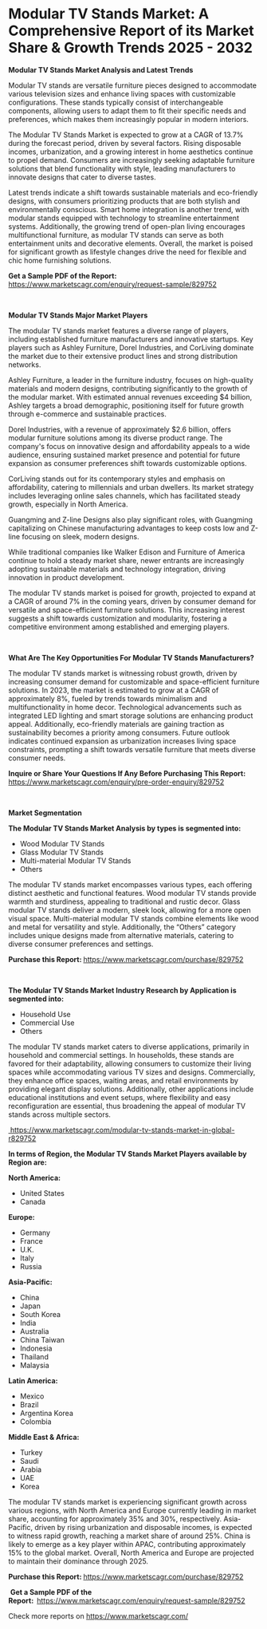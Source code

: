 <p><h1>Modular TV Stands Market: A Comprehensive Report of its Market Share & Growth Trends 2025 - 2032</h1></p><p><strong>Modular TV Stands Market Analysis and Latest Trends</strong></p>
<p><p>Modular TV stands are versatile furniture pieces designed to accommodate various television sizes and enhance living spaces with customizable configurations. These stands typically consist of interchangeable components, allowing users to adapt them to fit their specific needs and preferences, which makes them increasingly popular in modern interiors. </p><p>The Modular TV Stands Market is expected to grow at a CAGR of 13.7% during the forecast period, driven by several factors. Rising disposable incomes, urbanization, and a growing interest in home aesthetics continue to propel demand. Consumers are increasingly seeking adaptable furniture solutions that blend functionality with style, leading manufacturers to innovate designs that cater to diverse tastes. </p><p>Latest trends indicate a shift towards sustainable materials and eco-friendly designs, with consumers prioritizing products that are both stylish and environmentally conscious. Smart home integration is another trend, with modular stands equipped with technology to streamline entertainment systems. Additionally, the growing trend of open-plan living encourages multifunctional furniture, as modular TV stands can serve as both entertainment units and decorative elements. Overall, the market is poised for significant growth as lifestyle changes drive the need for flexible and chic home furnishing solutions.</p></p>
<p><strong>Get a Sample PDF of the Report:&nbsp;</strong> <a href="https://www.marketscagr.com/enquiry/request-sample/829752?utm_campaign=2097&utm_medium=2&utm_source=Github&utm_content=ia&utm_term=09042025&utm_id=modular-tv-stands">https://www.marketscagr.com/enquiry/request-sample/829752</a></p>
<p>&nbsp;</p>
<p><strong>Modular TV Stands Major Market Players</strong></p>
<p><p>The modular TV stands market features a diverse range of players, including established furniture manufacturers and innovative startups. Key players such as Ashley Furniture, Dorel Industries, and CorLiving dominate the market due to their extensive product lines and strong distribution networks.</p><p>Ashley Furniture, a leader in the furniture industry, focuses on high-quality materials and modern designs, contributing significantly to the growth of the modular market. With estimated annual revenues exceeding $4 billion, Ashley targets a broad demographic, positioning itself for future growth through e-commerce and sustainable practices.</p><p>Dorel Industries, with a revenue of approximately $2.6 billion, offers modular furniture solutions among its diverse product range. The company's focus on innovative design and affordability appeals to a wide audience, ensuring sustained market presence and potential for future expansion as consumer preferences shift towards customizable options.</p><p>CorLiving stands out for its contemporary styles and emphasis on affordability, catering to millennials and urban dwellers. Its market strategy includes leveraging online sales channels, which has facilitated steady growth, especially in North America.</p><p>Guangming and Z-line Designs also play significant roles, with Guangming capitalizing on Chinese manufacturing advantages to keep costs low and Z-line focusing on sleek, modern designs. </p><p>While traditional companies like Walker Edison and Furniture of America continue to hold a steady market share, newer entrants are increasingly adopting sustainable materials and technology integration, driving innovation in product development.</p><p>The modular TV stands market is poised for growth, projected to expand at a CAGR of around 7% in the coming years, driven by consumer demand for versatile and space-efficient furniture solutions. This increasing interest suggests a shift towards customization and modularity, fostering a competitive environment among established and emerging players.</p></p>
<p>&nbsp;</p>
<p><strong>What Are The Key Opportunities For Modular TV Stands Manufacturers?</strong></p>
<p><p>The modular TV stands market is witnessing robust growth, driven by increasing consumer demand for customizable and space-efficient furniture solutions. In 2023, the market is estimated to grow at a CAGR of approximately 8%, fueled by trends towards minimalism and multifunctionality in home decor. Technological advancements such as integrated LED lighting and smart storage solutions are enhancing product appeal. Additionally, eco-friendly materials are gaining traction as sustainability becomes a priority among consumers. Future outlook indicates continued expansion as urbanization increases living space constraints, prompting a shift towards versatile furniture that meets diverse consumer needs.</p></p>
<p><strong>Inquire or Share Your Questions If Any Before Purchasing This Report:</strong> <a href="https://www.marketscagr.com/enquiry/pre-order-enquiry/829752?utm_campaign=2097&utm_medium=2&utm_source=Github&utm_content=ia&utm_term=09042025&utm_id=modular-tv-stands">https://www.marketscagr.com/enquiry/pre-order-enquiry/829752</a></p>
<p>&nbsp;</p>
<p><strong>Market Segmentation</strong></p>
<p><strong>The Modular TV Stands Market Analysis by types is segmented into:</strong></p>
<p><ul><li>Wood Modular TV Stands</li><li>Glass Modular TV Stands</li><li>Multi-material Modular TV Stands</li><li>Others</li></ul></p>
<p><p>The modular TV stands market encompasses various types, each offering distinct aesthetic and functional features. Wood modular TV stands provide warmth and sturdiness, appealing to traditional and rustic decor. Glass modular TV stands deliver a modern, sleek look, allowing for a more open visual space. Multi-material modular TV stands combine elements like wood and metal for versatility and style. Additionally, the “Others” category includes unique designs made from alternative materials, catering to diverse consumer preferences and settings.</p></p>
<p><strong>Purchase this Report:&nbsp;</strong><a href="https://www.marketscagr.com/purchase/829752?utm_campaign=2097&utm_medium=2&utm_source=Github&utm_content=ia&utm_term=09042025&utm_id=modular-tv-stands">https://www.marketscagr.com/purchase/829752</a></p>
<p>&nbsp;</p>
<p><strong>The Modular TV Stands Market Industry Research by Application is segmented into:</strong></p>
<p><ul><li>Household Use</li><li>Commercial Use</li><li>Others</li></ul></p>
<p><p>The modular TV stands market caters to diverse applications, primarily in household and commercial settings. In households, these stands are favored for their adaptability, allowing consumers to customize their living spaces while accommodating various TV sizes and designs. Commercially, they enhance office spaces, waiting areas, and retail environments by providing elegant display solutions. Additionally, other applications include educational institutions and event setups, where flexibility and easy reconfiguration are essential, thus broadening the appeal of modular TV stands across multiple sectors.</p></p>
<p><a href="https://www.marketscagr.com/modular-tv-stands-market-in-global-r829752?utm_campaign=2097&utm_medium=2&utm_source=Github&utm_content=ia&utm_term=09042025&utm_id=modular-tv-stands">&nbsp;https://www.marketscagr.com/modular-tv-stands-market-in-global-r829752</a></p>
<p><strong>In terms of Region, the Modular TV Stands Market Players available by Region are:</strong></p>
<p>
    <p> <strong> North America: </strong>
        <ul>
            <li>United States</li>
            <li>Canada</li>
        </ul>
        </p> 
    <p> <strong> Europe: </strong>
        <ul>
            <li>Germany</li>
            <li>France</li>
            <li>U.K.</li>
            <li>Italy</li>
            <li>Russia</li>
        </ul>
        </p> 
    <p> <strong> Asia-Pacific: </strong>
        <ul>
            <li>China</li>
            <li>Japan</li>
            <li>South Korea</li>
            <li>India</li>
            <li>Australia</li>
            <li>China Taiwan</li>
            <li>Indonesia</li>
            <li>Thailand</li>
            <li>Malaysia</li>
        </ul>
        </p> 
    <p> <strong> Latin America: </strong>
        <ul>
            <li>Mexico</li>
            <li>Brazil</li>
            <li>Argentina Korea</li>
            <li>Colombia</li>
        </ul>
        </p> 
    <p> <strong> Middle East & Africa: </strong>
        <ul>
            <li>Turkey</li>
            <li>Saudi</li>
            <li>Arabia</li>
            <li>UAE</li>
            <li>Korea</li>
        </ul>
    </p>
    </p>
<p><p>The modular TV stands market is experiencing significant growth across various regions, with North America and Europe currently leading in market share, accounting for approximately 35% and 30%, respectively. Asia-Pacific, driven by rising urbanization and disposable incomes, is expected to witness rapid growth, reaching a market share of around 25%. China is likely to emerge as a key player within APAC, contributing approximately 15% to the global market. Overall, North America and Europe are projected to maintain their dominance through 2025.</p></p>
<p><strong>Purchase this Report: </strong><a href="https://www.marketscagr.com/purchase/829752?utm_campaign=2097&utm_medium=2&utm_source=Github&utm_content=ia&utm_term=09042025&utm_id=modular-tv-stands">https://www.marketscagr.com/purchase/829752</a></p>
<p>&nbsp;<strong>Get a Sample PDF of the Report:&nbsp;&nbsp;</strong><a href="https://www.marketscagr.com/enquiry/request-sample/829752?utm_campaign=2097&utm_medium=2&utm_source=Github&utm_content=ia&utm_term=09042025&utm_id=modular-tv-stands">https://www.marketscagr.com/enquiry/request-sample/829752</a></p>
<p><strong></strong></p>
<p>Check more reports on <a href="https://www.marketscagr.com/?utm_campaign=2097&utm_medium=2&utm_source=Github&utm_content=ia&utm_term=09042025&utm_id=modular-tv-stands">https://www.marketscagr.com/</a></p>
